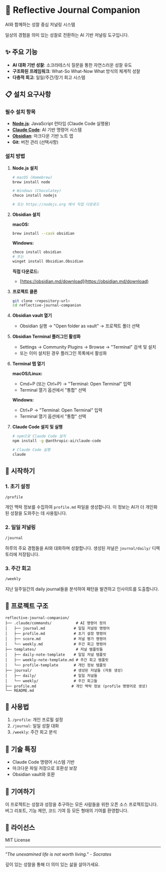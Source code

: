 # 🌟 Reflective Journal Companion

AI와 함께하는 성찰 중심 저널링 시스템

일상의 경험을 의미 있는 성찰로 전환하는 AI 기반 저널링 도구입니다.

## ✨ 주요 기능

- **AI 대화 기반 성찰**: 소크라테스식 질문을 통한 자연스러운 성찰 유도
- **구조화된 프레임워크**: What-So What-Now What 방식의 체계적 성찰
- **다층적 회고**: 일일/주간/장기 회고 시스템

## 📋 설치 요구사항

### 필수 설치 항목

- **[Node.js](https://nodejs.org/)**: JavaScript 런타임 (Claude Code 실행용)
- **[Claude Code](https://claude.ai/code)**: AI 기반 명령어 시스템
- **[Obsidian](https://obsidian.md/)**: 마크다운 기반 노트 앱
- **Git**: 버전 관리 (선택사항)

### 설치 방법

1. **Node.js 설치**

   ```bash
   # macOS (Homebrew)
   brew install node

   # Windows (Chocolatey)
   choco install nodejs

   # 또는 https://nodejs.org 에서 직접 다운로드
   ```

2. **Obsidian 설치**

   **macOS:**

   ```bash
   brew install --cask obsidian
   ```

   **Windows:**

   ```bash
   choco install obsidian
   # 또는
   winget install Obsidian.Obsidian
   ```

   **직접 다운로드:**

   - [https://obsidian.md/download](https://obsidian.md/download)

3. **프로젝트 클론**

   ```bash
   git clone <repository-url>
   cd reflective-journal-companion
   ```

4. **Obsidian vault 열기**

   - Obsidian 실행 → "Open folder as vault" → 프로젝트 폴더 선택

5. **Obsidian Terminal 플러그인 활성화**

   - Settings → Community Plugins → Browse → "Terminal" 검색 및 설치
   - 또는 이미 설치된 경우 플러그인 목록에서 활성화

6. **Terminal 탭 열기**

   **macOS/Linux:**

   - Cmd+P (또는 Ctrl+P) → "Terminal: Open Terminal" 입력
   - Terminal 열기 옵션에서 "통합" 선택

   **Windows:**

   - Ctrl+P → "Terminal: Open Terminal" 입력
   - Terminal 열기 옵션에서 "통합" 선택

7. **Claude Code 설치 및 실행**

   ```bash
   # npm으로 Claude Code 설치
   npm install -g @anthropic-ai/claude-code

   # Claude Code 실행
   claude
   ```

## 🚀 시작하기

### 1. 초기 설정

```bash
/profile
```

개인 맥락 정보를 수집하여 `profile.md` 파일을 생성합니다. 이 정보는 AI가 더 개인화된 성찰을 도와주는 데 사용됩니다.

### 2. 일일 저널링

```bash
/journal
```

하루의 주요 경험들을 AI와 대화하며 성찰합니다. 생성된 저널은 `journal/daily/` 디렉토리에 저장됩니다.

### 3. 주간 회고

```bash
/weekly
```

지난 일주일간의 daily journal들을 분석하여 패턴을 발견하고 인사이트를 도출합니다.

## 📁 프로젝트 구조

```
reflective-journal-companion/
├── .claude/commands/           # AI 명령어 정의
│   ├── journal.md             # 일일 저널링 명령어
│   ├── profile.md             # 초기 설정 명령어
│   ├── score.md               # 저널 평가 명령어
│   └── weekly.md              # 주간 회고 명령어
├── templates/                  # 저널 템플릿들
│   ├── daily-note-template    # 일일 저널 템플릿
│   ├── weekly-note-template.md # 주간 회고 템플릿
│   └── profile-template       # 개인 정보 템플릿
├── journal/                   # 생성된 저널들 (자동 생성)
│   ├── daily/                 # 일일 저널들
│   └── weekly/                # 주간 회고들
├── profile.md                # 개인 맥락 정보 (profile 명령어로 생성)
└── README.md
```

## 🎯 사용법

1. `/profile`: 개인 프로필 설정
2. `/journal`: 일일 성찰 대화
3. `/weekly`: 주간 회고 분석

## 🔧 기술 특징

- Claude Code 명령어 시스템 기반
- 마크다운 파일 저장으로 호환성 보장
- Obsidian vault와 호환

## 🤝 기여하기

이 프로젝트는 성찰과 성장을 추구하는 모든 사람들을 위한 오픈 소스 프로젝트입니다. 버그 리포트, 기능 제안, 코드 기여 등 모든 형태의 기여를 환영합니다.

## 📄 라이선스

MIT License

---

_"The unexamined life is not worth living." - Socrates_

깊이 있는 성찰을 통해 더 의미 있는 삶을 살아가세요.
